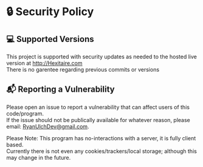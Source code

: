 # :lock: Security Policy

## :computer: Supported Versions

This project is supported with security updates as needed to the hosted live version at http://Hexitaire.com  
There is no garentee regarding previous commits or versions

## :mailbox_with_mail: Reporting a Vulnerability

Please open an issue to report a vulnerability that can affect users of this code/program.  
If the issue should not be publically available for whatever reason, please email: RyanUlchDev@gmail.com.  

Please Note: This program has no-interactions with a server, it is fully client based.  
Currently there is not even any cookies/trackers/local storage; although this may change in the future.
